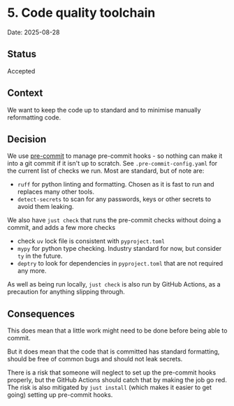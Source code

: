 # 5. Code quality toolchain

Date: 2025-08-28

## Status

Accepted

## Context

We want to keep the code up to standard and to minimise manually reformatting code.

## Decision

We use [pre-commit](https://pre-commit.com/) to manage pre-commit hooks - so nothing can make it into a
git commit if it isn't up to scratch. See `.pre-commit-config.yaml` for the current
list of checks we run. Most are standard, but of note are:

- `ruff` for python linting and formatting. Chosen as it is fast to run and replaces many other tools.
- `detect-secrets` to scan for any passwords, keys or other secrets to avoid them leaking.

We also have `just check` that runs the pre-commit checks without doing a commit, and
adds a few more checks

- check `uv` lock file is consistent with `pyproject.toml`
- `mypy` for python type checking. Industry standard for now, but consider `ty` in the future.
- `deptry` to look for dependencies in `pyproject.toml` that are not required any more.

As well as being run locally, `just check` is also run by GitHub Actions, as a precaution
for anything slipping through.

## Consequences

This does mean that a little work might need to be done before being able to commit.

But it does mean that the code that is committed has standard formatting, should be free
of common bugs and should not leak secrets.

There is a risk that someone will neglect to set up the pre-commit hooks properly, but the
GitHub Actions should catch that by making the job go red. The risk is also mitigated by
`just install` (which makes it easier to get going) setting up pre-commit hooks.
